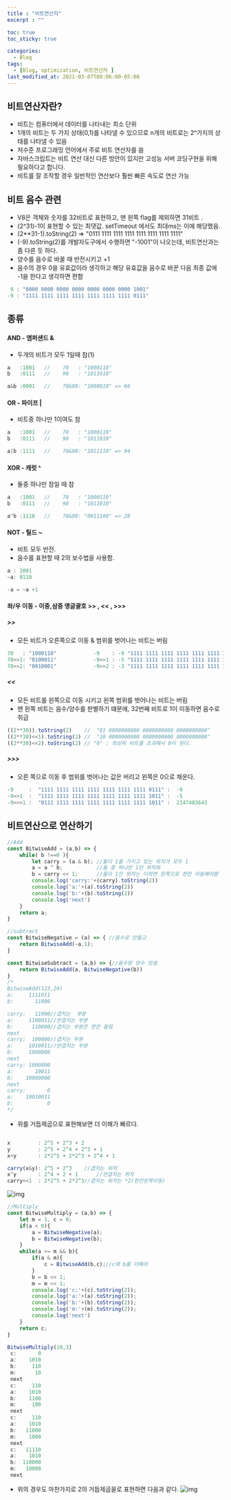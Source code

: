 ```yaml
---
title : "비트연산자"
excerpt : ""

toc: true
toc_sticky: true

categories:
  - Blog
tags:
  - [Blog, optimization, 비트연산자 ]
last_modified_at: 2021-03-07T08:06:00-05:00
---
```


## 비트연산자란?

* 비트는 컴퓨터에서 데이터를 나타내는 최소 단위
* 1개의 비트는 두 가지 상태(0,1)를 나타낼 수 있으므로 n개의 비트로는 2ⁿ가지의 상태를 나타낼 수 있음
* 저수준 프로그래밍 언어에서 주로 비트 연산자를 씀
* 자바스크립트는 비트 연산 대신 다른 방안이 있지만 고성능 서버 코딩구현을 위해 필요하다고 합니다.
* 비트를 잘 조작할 경우 일반적인 연산보다 훨씬 빠른 속도로 연산 가능

## 비트 음수 관련

* V8은 객체와 숫자를 32비트로 표현하고, 맨 왼쪽 flag를 제외하면 31비트 .
* (2^31)-1이 표현할 수 있는 최댓값. setTimeout 에서도 최대ms는 이에 해당했음.
* (2**31-1).toString(2) => "0111 1111 1111 1111 1111 1111 1111 1111"
* (-9).toString(2)를 개발자도구에서 수행하면 "-1001"이 나오는데, 비트연산과는 좀 다른 듯 하다.
* 양수를 음수로 바꿀 때 반전시키고 +1
* 음수의 경우 0을 유효값이라 생각하고 해당 유효값을 음수로 바꾼 다음 최종 값에 -1을 한다고 생각하면 편함 


```js
 9 : "0000 0000 0000 0000 0000 0000 0000 1001"
-9 : "1111 1111 1111 1111 1111 1111 1111 0111"
```

## 종류 

#### AND - 앰퍼샌드 &
* 두개의 비트가 모두 1일때 참(1)


```js
a   :1001   //    70   : "1000110"
b   :0111   //    90   : "1011010"

a&b :0001   //    70&90: "1000010" => 66

```

#### OR - 파이프 |
* 비트중 하나만 1이여도 참


```js
a   :1001   //    70   : "1000110"
b   :0111   //    90   : "1011010"

a|b :1111   //    70&90: "1011110" => 94

```

#### XOR - 캐럿 ^
* 둘중 하나만 참일 때 참


```js
a   :1001   //    70   : "1000110"
b   :0111   //    90   : "1011010"

a^b :1110   //    70&90: "0011100" => 28

```

#### NOT - 틸드 ~
* 비트 모두 반전. 
* 음수를 표현할 때 2의 보수법을 사용함.

```js
a : 1001
~a: 0110

-a = ~a +1

```


#### 좌/우 이동 - 이중,삼중 앵글괄호 \>\> , \<\< , \>\>\>

##### \>\>
* 모든 비트가 오른쪽으로 이동 & 범위를 벗어나는 비트는 버림

```js
70   : "1000110"            -9    : -9 "1111 1111 1111 1111 1111 1111 1111 0111"
70>>1: "0100011"            -9>>1 : -5 "1111 1111 1111 1111 1111 1111 1111 1011"
70>>2: "0010001"            -9>>2 : -3 "1111 1111 1111 1111 1111 1111 1111 1101"
```

##### \<\<
* 모든 비트를 왼쪽으로 이동 시키고 왼쪽 범위를 벗어나는 비트는 버림
* 맨 왼쪽 비트는 음수/양수를 판별하기 떄문에, 32번째 비트로 1이 이동하면 음수로 취급

```js
((2**30)).toString(2)    //  "01 0000000000 0000000000 0000000000"
((2**30)<<1).toString(2) //  "10 0000000000 0000000000 0000000000"
((2**30)<<2).toString(2) // "0" : 최상위 비트를 초과해서 0이 된다.
```

##### \>\>\>

* 오른 쪽으로 이동 후 범위를 벗어나는 값은 버리고 왼쪽은 0으로 채운다.

```js
-9     :  "1111 1111 1111 1111 1111 1111 1111 0111" :  -9
-9>>1  :  "1111 1111 1111 1111 1111 1111 1111 1011" :  -5
-9>>>1 :  "0111 1111 1111 1111 1111 1111 1111 1011" :  2147483643
```



## 비트연산으로 연산하기

```js
//Add
const BitwiseAdd = (a,b) => {
    while( b !==0 ){
        let carry = (a & b); //둘다 1을 가지고 있는 위치가 모두 1
        a = a ^ b;           //둘 중 하나만 1인 위치와 
        b = carry << 1;      //둘다 1인 위치는 더하면 왼쪽으로 한칸 이동해야함
        console.log('carry:'+(carry).toString(2))
        console.log('a:'+(a).toString(2))
        console.log('b:'+(b).toString(2))
        console.log('next')
    }
    return a;
}

//subtract
const BitwiseNegative = (a) => { //음수로 만들고
    return BitwiseAdd(~a,1);
}

const BitwiseSubtract = (a,b) => {//음수랑 양수 덧셈
    return BitwiseAdd(a, BitwiseNegative(b))
}
/*
BitwiseAdd(123,24)
a:     1111011
b:       11000

carry:   11000//겹치는  부분
a:     1100011//안겹치는 부분
b:      110000//겹치는 부분은 한칸 올림
next          
carry:  100000//겹치는 부분
a:     1010011//안겹치는 부분
b:     1000000
next
carry: 1000000
a:       10011
b:    10000000
next
carry:       0
a:    10010011
b:           0
*/

```

* 위를 거듭제곱으로 표현해보면 더 이해가 빠르다.

```js

x         : 2^5 + 2^3 + 2
y         : 2^5 + 2^4 + 2^3 + 1
x+y       : 2*2^5 + 2*2^3 + 2^4 + 1

carry(x&y): 2^5 + 2^3    //겹치는 위치
x^y       : 2^4 + 2 + 1      //안겹치는 위치
carry<<1  : 2*2^5 + 2*2^3//겹치는 위치는 *2(한칸왼쪽이동)

```
![img](/assets/images/222.jpg) 

```js
//Multiply
const BitwiseMultiply = (a,b) => {
    let m = 1, c = 0;
    if(a < 0){
        a = BitwiseNegative(a);
        b = BitwiseNegative(b);
    }
    while(a >= m && b){
        if(a & m){
            c = BitwiseAdd(b,c);//c에 b를 더해라
        }
        b = b << 1;
        m = m << 1;
        console.log('c:'+(c).toString(2));
        console.log('a:'+(a).toString(2));
        console.log('b:'+(b).toString(2));
        console.log('m:'+(m).toString(2));
        console.log('next')
    }
    return c;
}

BitwiseMultiply(10,3)
 c:       0
 a:    1010
 b:     110
 m:      10
 next
 c:     110
 a:    1010
 b:    1100
 m:     100
 next
 c:     110
 a:    1010
 b:   11000
 m:    1000
 next
 c:   11110
 a:    1010
 b:  110000
 m:   10000
 next

```

* 위의 경우도 마찬가지로 2의 거듭제곱꼴로 표현하면 다음과 같다.
![img](/assets/images/2222.jpg) 

